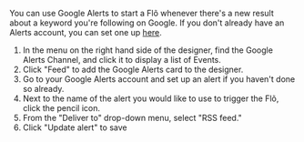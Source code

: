 You can use Google Alerts to start a Flõ whenever there's a new result about a keyword you're following on Google. If you don't already have an Alerts account, you can set one up [here](https://www.google.com/alerts).

1. In the menu on the right hand side of the designer, find the Google Alerts Channel, and click it to display a list of Events.
2. Click "Feed" to add the Google Alerts card to the designer.
3. Go to your Google Alerts account and set up an alert if you haven't done so already. 
4. Next to the name of the alert you would like to use to trigger the Flõ, click the pencil icon. 
5. From the "Deliver to" drop-down menu, select "RSS feed."
6. Click "Update alert" to save 